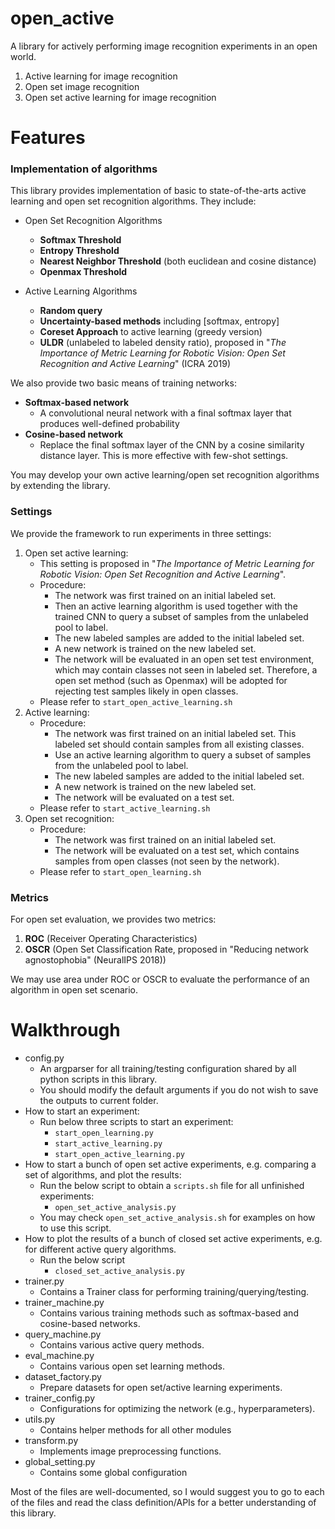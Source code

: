 # open_active
A library for actively performing image recognition experiments in an open world.

1. Active learning for image recognition
2. Open set image recognition
3. Open set active learning for image recognition

# Features

### Implementation of algorithms
This library provides implementation of basic to state-of-the-arts active learning and open set recognition algorithms. They include:

- Open Set Recognition Algorithms
  - **Softmax Threshold**
  - **Entropy Threshold**
  - **Nearest Neighbor Threshold** (both euclidean and cosine distance)
  - **Openmax Threshold**

- Active Learning Algorithms
  - **Random query**
  - **Uncertainty-based methods** including [softmax, entropy]
  - **Coreset Approach** to active learning (greedy version)
  - **ULDR** (unlabeled to labeled density ratio), proposed in "*The Importance of Metric Learning for Robotic Vision: Open Set Recognition and Active Learning*" (ICRA 2019)

We also provide two basic means of training networks:
- **Softmax-based network**
  - A convolutional neural network with a final softmax layer that produces well-defined probability
- **Cosine-based network**
  - Replace the final softmax layer of the CNN by a cosine similarity distance layer. This is more effective with few-shot settings.
  
You may develop your own active learning/open set recognition algorithms by extending the library.

### Settings
We provide the framework to run experiments in three settings:

1. Open set active learning: 
   - This setting is proposed in "*The Importance of Metric Learning for Robotic Vision: Open Set Recognition and Active Learning*".
   - Procedure:
     - The network was first trained on an initial labeled set.
     - Then an active learning algorithm is used together with the trained CNN to query a subset of samples from the unlabeled pool to label.
     - The new labeled samples are added to the initial labeled set.
     - A new network is trained on the new labeled set.
     - The network will be evaluated in an open set test environment, which may contain classes not seen in labeled set. Therefore, a open set method (such as Openmax) will be adopted for rejecting test samples likely in open classes.
   - Please refer to
            ```
                start_open_active_learning.sh
            ```
2. Active learning: 
      - Procedure:
        - The network was first trained on an initial labeled set. This labeled set should contain samples from all existing classes.
        - Use an active learning algorithm to query a subset of samples from the unlabeled pool to label.
        - The new labeled samples are added to the initial labeled set.
        - A new network is trained on the new labeled set.
        - The network will be evaluated on a test set.
      - Please refer to
            ```
                start_active_learning.sh
            ```
3. Open set recognition:
   - Procedure:
        - The network was first trained on an initial labeled set. 
        - The network will be evaluated on a test set, which contains samples from open classes (not seen by the network).
    - Please refer to
            ```
                start_open_learning.sh
            ```

### Metrics
For open set evaluation, we provides two metrics:
1. **ROC** (Receiver Operating Characteristics)
2. **OSCR** (Open Set Classification Rate, proposed in "Reducing network agnostophobia" (NeuralIPS 2018))

We may use area under ROC or OSCR to evaluate the performance of an algorithm in open set scenario.

# Walkthrough
- config.py
  - An argparser for all training/testing configuration shared by all python scripts in this library.
  - You should modify the default arguments if you do not wish to save the outputs to current folder.
- How to start an experiment:
  - Run below three scripts to start an experiment:
    - ```start_open_learning.py```
    - ```start_active_learning.py```
    - ```start_open_active_learning.py```
- How to start a bunch of open set active experiments, e.g. comparing a set of algorithms, and plot the results:
  - Run the below script to obtain a ```scripts.sh``` file for all unfinished experiments:
    - ```open_set_active_analysis.py```
  - You may check ```open_set_active_analysis.sh``` for examples on how to use this script.
- How to plot the results of a bunch of closed set active experiments, e.g. for different active query algorithms.
  - Run the below script
    - ```closed_set_active_analysis.py```
- trainer.py
  - Contains a Trainer class for performing training/querying/testing.
- trainer_machine.py
  - Contains various training methods such as softmax-based and cosine-based networks.
- query_machine.py
  - Contains various active query methods.
- eval_machine.py
  - Contains various open set learning methods.
- dataset_factory.py
  - Prepare datasets for open set/active learning experiments.
- trainer_config.py
  - Configurations for optimizing the network (e.g., hyperparameters).
- utils.py
  - Contains helper methods for all other modules
- transform.py
  - Implements image preprocessing functions.
- global_setting.py
  - Contains some global configuration


Most of the files are well-documented, so I would suggest you to go to each of the files and read the class definition/APIs for a better understanding of this library.